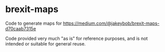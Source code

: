 # brexit-maps
Code to generate maps for https://medium.com/@jakeybob/brexit-maps-d70caab7315e

Code provided very much "as is" for reference purposes, and is not intended or suitable for general reuse.
